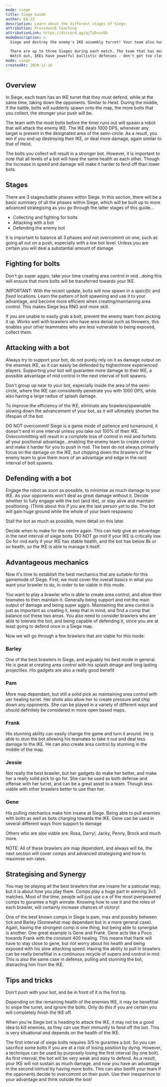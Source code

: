 ```yaml
---
mode: siege
title: Siege Guide
author: EA-22
description: Learn about the different stages of Siege.
attribution: ProvidencE Coaching
attributionLink: https://discord.gg/qjTyDvuzUb
modeDescription: >
  Siege and destroy the enemy's IKE assembly turret! Your team also has an IKE: feed it bolts, and it will assemble a powerful Siege Robot to fight for you. Bolts appear randomly around the middle of the map. Grab a bolt and hold it for a few seconds to feed it to your IKE.

  There are up to three Sieges during each match. The team that has more bolts at the start of each Siege builds a Siege Robot. The more bolts, the stronger the robot.
  Watch out, IKEs have powerful ballistic defenses - don't get too close to the enemy base without a Siege Robot to help you!
mode: siege
createdAt: 2020-12-16
---
```


## Overview
In Siege, each team has an IKE turret that they must defend, while at the same time, taking down the opponents. Similar to Heist. During the middle, if the battle, bolts will suddenly spawn onto the map, the more bolts that you collect, the stronger your push will be.

The team with the most bolts before the timer runs out will spawn a robot that will attack the enemy IKE. The IKE deals 1000 DPS, whenever any target is present in the designated area of the semi-circle. As a result, you win if you end up destroying their IKE, or deal more damage, again similar to that of Heist.

The bolts you collect will result in a stronger bot. However, it is important to note that all levels of a bot will have the same health as each other. Though the increase in speed and damage will make it harder to fend off than lower bots.

## Stages
There are 3 stages/battle phases within Siege. In this section, there will be a basic summary of all the phases within Siege, which will be built up to more advanced strategising as you go through the latter stages of this guide...
  - Collecting and fighting for bolts
  - Attacking with a bot
  - Defending the enemy bot

It is important to balance all 3 phases and not overcommit on one, such as going all out on a push, especially with a low bot level. Unless you are certain you will deal a substantial amount of damage

## Fighting for bolts
Don't go super aggro, take your time creating area control in mid...doing this will ensure that more bolts will be transferred towards your IKE.

IMPORTANT: With the recent update, bolts will now spawn in a *specific* and *fixed* locations. Learn the pattern of bolt spawning and use it to your advantage, and become more efficient when creating/maintaining area control. This makes Siege less RNG and more skill.

If you are unable to easily grab a bolt, prevent the enemy team from picking it up. Works well with brawlers who have area denial such as throwers, this enables your other teammates who are less vulnerable to being exposed, collect them.

## Attacking with a bot
Always try to support your bot, do not purely rely on it as damage output on the enemies IKE, as it can easily be defended by higher/more experienced players. Supporting your bot will guarantee more damage to their IKE, a possible advantage of mid control in the next interval of bolt spawns.

Don't group up near to your bot, especially inside the area of the semi-circle, where the IKE can consistently penetrate you with 1000 DPS, while also having a large radius of splash damage.

To improve the efficiency of the IKE, eliminate any brawlers/spawnable slowing down the advancement of your bot, as it will ultimately shorten the lifespan of the bot.

DO NOT overcommit! Siege is a game mode of patience and turnaround, it doesn't end in one interval unless you take out 100% of their IKE. Overcommitting will result in a complete loss of control in mid and forfeits all your positional advantage...enabling the enemy team to create control and make it harder for you to push in mid. The best do not always primarily focus on the damage on the IKE, but chipping down the brawlers of the enemy team to give them more of an advantage and edge in the next interval of bolt spawns.

## Defending with a bot
Engage the robot as soon as possible, to minimise as much damage to your IKE. As your opponents won't deal as great damage without it.
Decide whether to fully engage with the bot (and die), or stay alive and maintain positioning. (Think about this if you are the last person yet to die. The bot will gain huge ground while the whole of your team respawns)

Stall the bot as much as possible, more detail on this later.

Decide when to make for the centre again. This can help give an advantage in the next interval of siege bolts. DO NOT go mid if your IKE is critically low. Go for mid early if your IKE has stable health, and the bot has below 8k or so health, so the IKE is able to manage it itself.

## Advantageous mechanics
Now it's time to establish the best mechanics that are suitable for this gamemode of Siege. First, we must cover the overall basics in what you want your brawler to do, in order to be viable in this mode.

You want to play a brawler who is able to create area control, and allow their teamates to then maintain it. Generally being support and not the main output of damage and being super aggro. Maintaining the area control is just as important as creating it, keep that in mind, and find a comp that balance out these two areas. You also need to consider brawlers who are able to tolerate the bot, and being capable of defending it, since you are at least going to defend once in a Siege map.

Now we will go through a few brawlers that are viable for this mode:

### Barley
One of the best brawlers in Siege, and arguably his best mode in general. He is great at creating area control with his splash dmage and long lasting projectiles. His gadgets are also a really good benefit

### Pam
More map dependant, but still a solid pick as maintaining area control with uer healing turret. Her shots also allow her to create pressure and chip down any opponents. She can be played in a variety of different ways and should definitely be considered in more open based maps.

### Frank
His stunning ability can easily change the game and turn it around. He is able to stun the bot allowing his teamates to take it out and deal less damage to the IKE. He can also create area control by stunning in the middle of the map.

### Jessie
Not really the best brawler, but her gadgets do make her better, and make her a really solid pick to go for. She can be used as both defense and offense with her turret, and can be a great asset to a team. Though less viable with other brawlers better to use than her.

### Gene
His pulling mechanics make him insane at Siege. Being able to pull enemies with bolts as well as bots charging towards the IKE. Gene can be used in several different ways from support to damage

Others who are also viable are:
Rosa, Darryl, Jacky, Penny, Brock and much more.

NOTE: All of these brawlers are map dependent, and always will be, the next section will cover comps and advanced strategising and how to maximise win rates.

## Strategising and Synergy
You may be playing all the best brawlers that are insane for a paticular map, but it is about how you play them. Comps play a huge part in winning 3v3 matches. Most of the time, people will just use o e of the most pverpowered comps to gurantee a high winrate. Knowing how to use it and the roles of each brawler, will certainly increase chances of victory!

One of the best known comps in Siege is pam, max and possibly between tick and Barley (Somewhat map dependant but in a more general case). Again, having the strongest comp is one thing, but being able to synergise is another. One great example is Gene and Frank. Gene acts like a Poco towards Frank with the constant 400 healing. This means that frank will have to stay close to gene, but not worry about his health and being exposed with his slow attacking speed. Having the ability to pull in brawlers can be really benefitial in a continuous recycle of supers and control in mid. This is also the same case in defense, pulling and stunning the bot, distracting him from the IKE.

## Tips and tricks
Don't push with your bot, and be in front of it is the first tip.

Depending on the remaining health of the enemies IKE, it may be benefitial to snipe the turret, and ignore the bolts. Only do this if you are certain you will completely finish the IKE off.

When you're Siege bot is heading to attack the IKE, it may not be a good idea to kill enemies, as they can use their immunity to fend off the bot. This is very situational and depends on the health of the IKE.

The first interval of siege bolts requires 3/5 to gurantee a bot. So you can sacrifice some bolts if you are at a risk of losing position by dying. However, a technique can be used by purposely losing the first interval (by one bolt). As first interval, the bot will be very weak and easy to defend. As a result, your IKE will not sustain as much damage, and now you have an advantage in the second intrtval by having more bolts. This can also benfit your team if the opponents decide to overcommit on their push. Use their inexperince to your advantage and think outside the box!